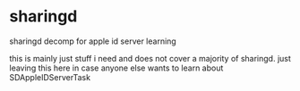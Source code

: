 # sharingd
sharingd decomp for apple id server learning

this is mainly just stuff i need and does not cover a majority of sharingd. just leaving this here in case anyone else wants to learn about SDAppleIDServerTask
